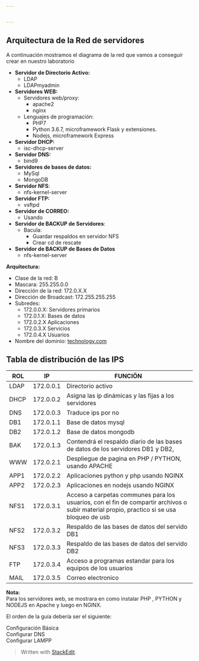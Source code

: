 ```yaml
---


---
```


<h2 id="arquitectura-de-la-red-de-servidores">Arquitectura de la Red de servidores</h2>
<p>A continuación mostramos el diagrama de la red que vamos a conseguir crear en nuestro laboratorio</p>
<ul>
<li><strong>Servidor de Directorio Activo:</strong>
<ul>
<li>LDAP</li>
<li>LDAPmyadmin</li>
</ul>
</li>
<li><strong>Servidores WEB:</strong>
<ul>
<li>Servidores web/proxy:
<ul>
<li>apache2</li>
<li>nginx</li>
</ul>
</li>
<li>Lenguajes de programación:
<ul>
<li>PHP7</li>
<li>Python 3.6.7, microframework Flask y extensiones.</li>
<li>Nodejs, microframework Express</li>
</ul>
</li>
</ul>
</li>
<li><strong>Servidor DHCP:</strong>
<ul>
<li>isc-dhcp-server</li>
</ul>
</li>
<li><strong>Servidor DNS:</strong>
<ul>
<li>bind9</li>
</ul>
</li>
<li><strong>Servidores de bases de datos:</strong>
<ul>
<li>MySql</li>
<li>MongoDB</li>
</ul>
</li>
<li><strong>Servidor NFS</strong>:
<ul>
<li>nfs-kernel-server</li>
</ul>
</li>
<li><strong>Servidor FTP:</strong>
<ul>
<li>vsftpd</li>
</ul>
</li>
<li><strong>Servidor de CORREO:</strong>
<ul>
<li>Usando</li>
</ul>
</li>
<li><strong>Servidor de BACKUP de Servidores</strong>:
<ul>
<li>Bacula:
<ul>
<li>Guardar respaldos en servidor NFS</li>
<li>Crear cd de rescate</li>
</ul>
</li>
</ul>
</li>
<li><strong>Servidor de BACKUP de Bases de Datos</strong>
<ul>
<li>nfs-kernel-server</li>
</ul>
</li>
</ul>
<p><strong>Arquitectura:</strong></p>
<ul>
<li>Clase de la red: B</li>
<li>Mascara: 255.255.0.0</li>
<li>Dirección de la red: 172.0.X.X</li>
<li>Dirección de Broadcast: 172.255.255.255</li>
<li>Subredes:
<ul>
<li>172.0.0.X: Servidores primarios</li>
<li>172.0.1.X: Bases de datos</li>
<li>172.0.2.X Aplicaciones</li>
<li>172.0.3.X Servicios</li>
<li>172.0.4.X Usuarios</li>
</ul>
</li>
<li>Nombre del dominio: <a href="http://technology.com">technology.com</a></li>
</ul>
<h2 id="tabla-de-distribución-de-las-ips">Tabla de distribución de las IPS</h2>

<table>
<thead>
<tr>
<th>ROL</th>
<th>IP</th>
<th>FUNCIÖN</th>
</tr>
</thead>
<tbody>
<tr>
<td>LDAP</td>
<td>172.0.0.1</td>
<td>Directorio activo</td>
</tr>
<tr>
<td>DHCP</td>
<td>172.0.0.2</td>
<td>Asigna las ip dinámicas y las fijas a los servidores</td>
</tr>
<tr>
<td>DNS</td>
<td>172.0.0.3</td>
<td>Traduce ips por no</td>
</tr>
<tr>
<td>DB1</td>
<td>172.0.1.1</td>
<td>Base de datos mysql</td>
</tr>
<tr>
<td>DB2</td>
<td>172.0.1.2</td>
<td>Base de datos mongodb</td>
</tr>
<tr>
<td>BAK</td>
<td>172.0.1.3</td>
<td>Contendrá el respaldo diario de las bases de datos de los servidores DB1 y DB2,</td>
</tr>
<tr>
<td>WWW</td>
<td>172.0.2.1</td>
<td>Despliegue de pagina en PHP / PYTHON, usando APACHE</td>
</tr>
<tr>
<td>APP1</td>
<td>172.0.2.2</td>
<td>Aplicaciones python y php usando NGINX</td>
</tr>
<tr>
<td>APP2</td>
<td>172.0.2.3</td>
<td>Aplicaciones en nodejs  usando NGINX</td>
</tr>
<tr>
<td>NFS1</td>
<td>172.0.3.1</td>
<td>Acceso a carpetas communes para los usuarios, con el fin de compartir archivos o subir material propio, practico si se usa bloqueo de usb</td>
</tr>
<tr>
<td>NFS2</td>
<td>172.0.3.2</td>
<td>Respaldo de las bases de datos del servido DB1</td>
</tr>
<tr>
<td>NFS3</td>
<td>172.0.3.3</td>
<td>Respaldo de las bases de datos del servido DB2</td>
</tr>
<tr>
<td>FTP</td>
<td>172.0.3.4</td>
<td>Acceso a programas estandar para los equipos de los usuarios</td>
</tr>
<tr>
<td>MAIL</td>
<td>172.0.3.5</td>
<td>Correo electronico</td>
</tr>
</tbody>
</table><p><strong>Nota:</strong><br>
Para los servidores web, se mostrara en como instalar PHP , PYTHON y NODEJS en Apache y luego en NGINX.</p>
<p>El orden de la guía debería ser el siguiente:</p>
<p>Configuración Básica<br>
Configurar DNS<br>
Configurar LAMPP</p>
<blockquote>
<p>Written with <a href="https://stackedit.io/">StackEdit</a>.</p>
</blockquote>

